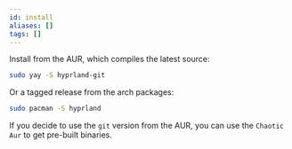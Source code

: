 ```yaml
---
id: install
aliases: []
tags: []
---
```


Install from the AUR, which compiles the latest source:

```bash
sudo yay -S hyprland-git
```

Or a tagged release from the arch packages:

```bash
sudo pacman -S hyprland
```

If you decide to use the `git` version from the AUR, you can use the `Chaotic
Aur` to get pre-built binaries.
